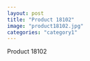 ```yaml
---
layout: post
title: "Product 18102"
image: "product18102.jpg"
categories: "category1"
---
```

Product 18102
